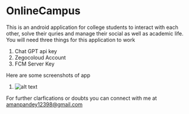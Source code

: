 # OnlineCampus
This is an android application for college students to interact with each other, solve their quries and manage their social as well as academic life.
You will need three things for this application to work 
1. Chat GPT api key
2. Zegocoloud Account
3. FCM Server Key

Here are some screenshots of app
1. ![alt text](https://drive.google.com/file/d/1ATO5BNAa2RFKoudI6TR47xvZZhjHN0Nk/view?usp=sharing)

For further clarfications or doubts you can connect with me at amanpandey12398@gmail.com 
